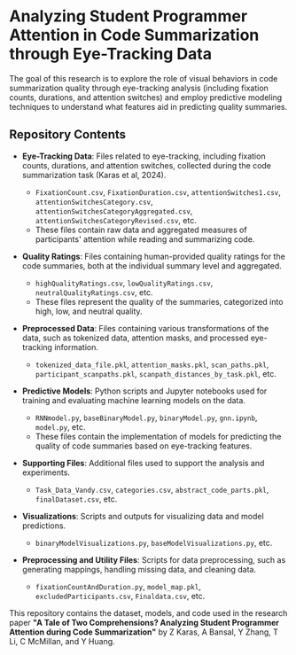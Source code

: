
# Analyzing Student Programmer Attention in Code Summarization through Eye-Tracking Data

The goal of this research is to explore the role of visual behaviors in code summarization quality through eye-tracking analysis (including fixation counts, durations, and attention switches) and employ predictive modeling techniques to understand what features aid in predicting quality summaries.

## Repository Contents

- **Eye-Tracking Data**: Files related to eye-tracking, including fixation counts, durations, and attention switches, collected during the code summarization task (Karas et al, 2024).
    - `FixationCount.csv`, `FixationDuration.csv`, `attentionSwitches1.csv`, `attentionSwitchesCategory.csv`, `attentionSwitchesCategoryAggregated.csv`, `attentionSwitchesCategoryRevised.csv`, etc.
    - These files contain raw data and aggregated measures of participants' attention while reading and summarizing code.

- **Quality Ratings**: Files containing human-provided quality ratings for the code summaries, both at the individual summary level and aggregated.
    - `highQualityRatings.csv`, `lowQualityRatings.csv`, `neutralQualityRatings.csv`, etc.
    - These files represent the quality of the summaries, categorized into high, low, and neutral quality.

- **Preprocessed Data**: Files containing various transformations of the data, such as tokenized data, attention masks, and processed eye-tracking information.
    - `tokenized_data_file.pkl`, `attention_masks.pkl`, `scan_paths.pkl`, `participant_scanpaths.pkl`, `scanpath_distances_by_task.pkl`, etc.

- **Predictive Models**: Python scripts and Jupyter notebooks used for training and evaluating machine learning models on the data.
    - `RNNmodel.py`, `baseBinaryModel.py`, `binaryModel.py`, `gnn.ipynb`, `model.py`, etc.
    - These files contain the implementation of models for predicting the quality of code summaries based on eye-tracking features.

- **Supporting Files**: Additional files used to support the analysis and experiments.
    - `Task_Data_Vandy.csv`, `categories.csv`, `abstract_code_parts.pkl`, `finalDataset.csv`, etc.

- **Visualizations**: Scripts and outputs for visualizing data and model predictions.
    - `binaryModelVisualizations.py`, `baseModelVisualizations.py`, etc.

- **Preprocessing and Utility Files**: Scripts for data preprocessing, such as generating mappings, handling missing data, and cleaning data.
    - `fixationCountAndDuration.py`, `model_map.pkl`, `excludedParticipants.csv`, `Finaldata.csv`, etc.


This repository contains the dataset, models, and code used in the research paper **"A Tale of Two Comprehensions? Analyzing Student Programmer Attention during Code Summarization"** by Z Karas, A Bansal, Y Zhang, T Li, C McMillan, and Y Huang. 
